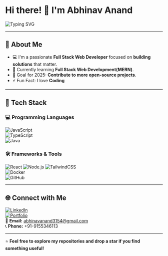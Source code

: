 # Hi there! 👋 I'm Abhinav Anand  

<img src="https://readme-typing-svg.herokuapp.com?color=%2336BCF7&lines=Full-stack+developer;Open-source+contributor;Always+learning+new+things" alt="Typing SVG" />

---

## 🌟 About Me  
- 💻 I'm a passionate **Full Stack Web Developer** focused on **building solutions** that matter.  
- 🌱 Currently learning **Full Stack Web Development(MERN)**.  
- 🎯 Goal for 2025: **Contribute to more open-source projects**.  
- ⚡ Fun Fact: I love **Coding**

---

## 🚀 Tech Stack  

### 💻 Programming Languages  
![JavaScript](https://img.shields.io/badge/JavaScript-F7DF1E?style=for-the-badge&logo=javascript&logoColor=black)  
![TypeScript](https://img.shields.io/badge/TypeScript-007ACC?style=for-the-badge&logo=typescript&logoColor=white)  
![Java](https://img.shields.io/badge/Java-ED8B00?style=for-the-badge&logo=java&logoColor=white)  

### 🛠️ Frameworks & Tools  
![React](https://img.shields.io/badge/React-20232A?style=for-the-badge&logo=react&logoColor=61DAFB)
![Node.js](https://img.shields.io/badge/Node.js-43853D?style=for-the-badge&logo=node-dot-js&logoColor=white)
![TailwindCSS](https://img.shields.io/badge/TailwindCSS-06B6D4?style=for-the-badge&logo=tailwind-css&logoColor=white)  
![Docker](https://img.shields.io/badge/Docker-2496ED?style=for-the-badge&logo=docker&logoColor=white)  
![GitHub](https://img.shields.io/badge/GitHub-181717?style=for-the-badge&logo=github&logoColor=white)  

---

## 🌐 Connect with Me  
[![LinkedIn](https://img.shields.io/badge/LinkedIn-0A66C2?style=for-the-badge&logo=linkedin&logoColor=white)](https://www.linkedin.com/in/abhinavanand3154/)  
[![Portfolio](https://img.shields.io/badge/Portfolio-000000?style=for-the-badge&logo=About.me&logoColor=white)](https://abhinav-anand-dev.netlify.app/)  
📧 **Email:** [abhinavanand3154@gmail.com](mailto:abhinavanand3154@gmail.com)  
📞 **Phone:** +91-9155346113  

---

⭐️ **Feel free to explore my repositories and drop a star if you find something useful!**
